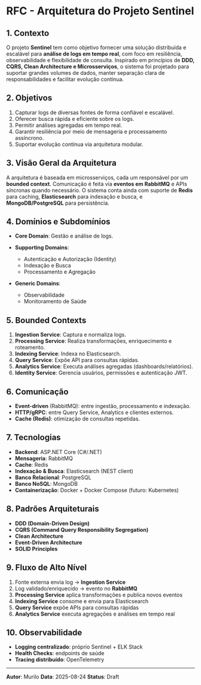 # RFC - Arquitetura do Projeto **Sentinel**

## 1. Contexto

O projeto **Sentinel** tem como objetivo fornecer uma solução distribuída e escalável para **análise de logs em tempo real**, com foco em resiliência, observabilidade e flexibilidade de consulta. Inspirado em princípios de **DDD, CQRS, Clean Architecture e Microsserviços**, o sistema foi projetado para suportar grandes volumes de dados, manter separação clara de responsabilidades e facilitar evolução contínua.

## 2. Objetivos

1. Capturar logs de diversas fontes de forma confiável e escalável.
2. Oferecer busca rápida e eficiente sobre os logs.
3. Permitir análises agregadas em tempo real.
4. Garantir resiliência por meio de mensageria e processamento assíncrono.
5. Suportar evolução contínua via arquitetura modular.

## 3. Visão Geral da Arquitetura

A arquitetura é baseada em microsserviços, cada um responsável por um **bounded context**. Comunicação é feita via **eventos em RabbitMQ** e APIs síncronas quando necessário. O sistema conta ainda com suporte de **Redis** para caching, **Elasticsearch** para indexação e busca, e **MongoDB/PostgreSQL** para persistência.

## 4. Domínios e Subdomínios

- **Core Domain**: Gestão e análise de logs.
- **Supporting Domains**:

  - Autenticação e Autorização (Identity)
  - Indexação e Busca
  - Processamento e Agregação

- **Generic Domains**:

  - Observabilidade
  - Monitoramento de Saúde

## 5. Bounded Contexts

1. **Ingestion Service**: Captura e normaliza logs.
2. **Processing Service**: Realiza transformações, enriquecimento e roteamento.
3. **Indexing Service**: Indexa no Elasticsearch.
4. **Query Service**: Expõe API para consultas rápidas.
5. **Analytics Service**: Executa análises agregadas (dashboards/relatórios).
6. **Identity Service**: Gerencia usuários, permissões e autenticação JWT.

## 6. Comunicação

- **Event-driven** (RabbitMQ): entre ingestão, processamento e indexação.
- **HTTP/gRPC**: entre Query Service, Analytics e clientes externos.
- **Cache (Redis)**: otimização de consultas repetidas.

## 7. Tecnologias

- **Backend**: ASP.NET Core (C#/.NET)
- **Mensageria**: RabbitMQ
- **Cache**: Redis
- **Indexação & Busca**: Elasticsearch (NEST client)
- **Banco Relacional**: PostgreSQL
- **Banco NoSQL**: MongoDB
- **Containerização**: Docker + Docker Compose (futuro: Kubernetes)

## 8. Padrões Arquiteturais

- **DDD (Domain-Driven Design)**
- **CQRS (Command Query Responsibility Segregation)**
- **Clean Architecture**
- **Event-Driven Architecture**
- **SOLID Principles**

## 9. Fluxo de Alto Nível

1. Fonte externa envia log → **Ingestion Service**
2. Log validado/enriquecido → evento no **RabbitMQ**
3. **Processing Service** aplica transformações e publica novos eventos
4. **Indexing Service** consome e envia para Elasticsearch
5. **Query Service** expõe APIs para consultas rápidas
6. **Analytics Service** executa agregações e análises em tempo real

## 10. Observabilidade

- **Logging centralizado**: próprio Sentinel + ELK Stack
- **Health Checks**: endpoints de saúde
- **Tracing distribuído**: OpenTelemetry

---

**Autor**: Murilo
**Data**: 2025-08-24
**Status**: Draft
